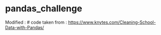 # pandas_challenge

Modified : # code taken from : https://www.knytes.com/Cleaning-School-Data-with-Pandas/

